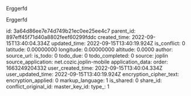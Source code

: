 Erggerfd

Erggerfd

id: 3a64d86ee7e74d749b21ec0ee25ee4c7
parent_id: 897eff45f71d40a8802feef60299fddc
created_time: 2022-09-15T13:40:04.334Z
updated_time: 2022-09-15T13:40:19.924Z
is_conflict: 0
latitude: 0.00000000
longitude: 0.00000000
altitude: 0.0000
author: 
source_url: 
is_todo: 0
todo_due: 0
todo_completed: 0
source: joplin
source_application: net.cozic.joplin-mobile
application_data: 
order: 1663249204332
user_created_time: 2022-09-15T13:40:04.334Z
user_updated_time: 2022-09-15T13:40:19.924Z
encryption_cipher_text: 
encryption_applied: 0
markup_language: 1
is_shared: 0
share_id: 
conflict_original_id: 
master_key_id: 
type_: 1